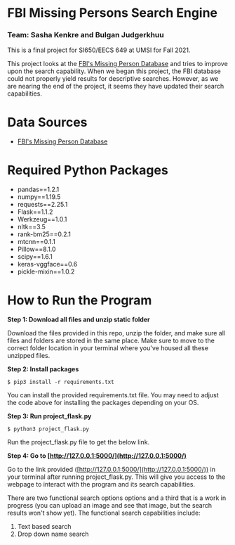 # FBI Missing Persons Search Engine
### Team: Sasha Kenkre and Bulgan Judgerkhuu

This is a final project for SI650/EECS 649 at UMSI for Fall 2021.
    
This project looks at the [FBI's Missing Person Database](https://www.fbi.gov/wanted/kidnap) and tries to improve upon the search capability. When we began this project, the FBI database could not properly yield results for descriptive searches. However, as we are nearing the end of the project, it seems they have updated their search capabilities. 

# Data Sources
* [FBI's Missing Person Database](https://www.fbi.gov/wanted/kidnap)

# Required Python Packages
* pandas==1.2.1
* numpy==1.19.5
* requests==2.25.1
* Flask==1.1.2
* Werkzeug==1.0.1
* nltk==3.5
* rank-bm25==0.2.1
* mtcnn==0.1.1
* Pillow==8.1.0
* scipy==1.6.1
* keras-vggface==0.6
* pickle-mixin==1.0.2

# How to Run the Program

**Step 1: Download all files and unzip static folder**

Download the files provided in this repo, unzip the folder, and make sure all files and folders are stored in the same place. Make sure to move to the correct folder location in your terminal where you've housed all these unzipped files.

**Step 2: Install packages**
```
$ pip3 install -r requirements.txt
```
You can install the provided requirements.txt file. You may need to adjust the code above for installing the packages depending on your OS. 

**Step 3: Run project_flask.py**
```
$ python3 project_flask.py
```
Run the project_flask.py file to get the below link. 

**Step 4: Go to [http://127.0.0.1:5000/](http://127.0.0.1:5000/)**

Go to the link provided ([http://127.0.0.1:5000/](http://127.0.0.1:5000/)) in your terminal after running project_flask.py. This will give you access to the webpage to interact with the program and its search capabilities.

There are two functional search options options and a third that is a work in progress (you can upload an image and see that image, but the search results won't show yet). The functional search capabilities include:
1. Text based search
2. Drop down name search



